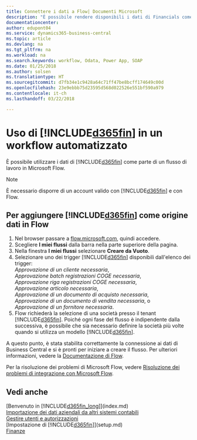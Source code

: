 ```yaml
---
title: Connettere i dati a Flow| Documenti Microsoft
description: "È possibile rendere disponibili i dati di Financials come origine dati e specificare un URL OData dei service Web per creare un workflow automatizzato."
documentationcenter: 
author: edupont04
ms.service: dynamics365-business-central
ms.topic: article
ms.devlang: na
ms.tgt_pltfrm: na
ms.workload: na
ms.search.keywords: workflow, Odata, Power App, SOAP
ms.date: 01/25/2018
ms.author: solsen
ms.translationtype: HT
ms.sourcegitcommit: d7fb34e1c9428a64c71ff47be8bcff174649c00d
ms.openlocfilehash: 23e9ebbb75d23595d568d022526e551bf590a979
ms.contentlocale: it-ch
ms.lasthandoff: 03/22/2018

---
```

# <a name="using-included365finincludesd365finmdmd-in-an-automated-workflow"></a>Uso di [!INCLUDE[d365fin](includes/d365fin_md.md)] in un workflow automatizzato
È possibile utilizzare i dati di [!INCLUDE[d365fin](includes/d365fin_md.md)] come parte di un flusso di lavoro in Microsoft Flow.  

> [!NOTE]  
>   È necessario disporre di un account valido con [!INCLUDE[d365fin](includes/d365fin_md.md)] e con Flow.  

## <a name="to-add-included365finincludesd365finmdmd-as-a-data-source-in-flow"></a>Per aggiungere [!INCLUDE[d365fin](includes/d365fin_md.md)] come origine dati in Flow
1. Nel browser passare a [flow.microsoft.com](https://flow.microsoft.com/en-us/), quindi accedere.
2. Scegliere **I miei flussi** dalla barra nella parte superiore della pagina.
3. Nella finestra **I miei flussi** selezionare **Creare da Vuoto**.
4. Selezionare uno dei trigger [!INCLUDE[d365fin](includes/d365fin_md.md)] disponibili dall'elenco dei trigger:  
    *Approvazione di un cliente necessaria*,  
    *Approvazione batch registrazioni COGE necessaria*,  
    *Approvazione riga registrazioni COGE necessaria*,  
    *Approvazione articolo necessaria*,  
    *Approvazione di un documento di acquisto necessaria*,  
    *Approvazione di un documento di vendita necessaria*, o  
    *Approvazione di un fornitore necessaria*.
5. Flow richiederà la selezione di una società presso il tenant [!INCLUDE[d365fin](includes/d365fin_md.md)]. Poiché ogni fase del flusso è indipendente dalla successiva, è possibile che sia necessario definire la società più volte quando si utilizza un modello [!INCLUDE[d365fin](includes/d365fin_md.md)].

A questo punto, è stata stabilita correttamente la connessione ai dati di Business Central e si è pronti per iniziare a creare il flusso. Per ulteriori informazioni, vedere la [Documentazione di Flow](https://flow.microsoft.com/documentation/getting-started/).

Per la risoluzione dei problemi di Microsoft Flow, vedere [Risoluzione dei problemi di integrazione con Microsoft Flow](across-troubleshooting-how-use-financials-data-source-flow.md).

## <a name="see-also"></a>Vedi anche
[Benvenuto in [!INCLUDE[d365fin_long](includes/d365fin_long_md.md)]](index.md)  
[Importazione dei dati aziendali da altri sistemi contabili](upload-data.md)  
[Gestire utenti e autorizzazioni](ui-how-users-permissions.md)    
[Impostazione di [!INCLUDE[d365fin](includes/d365fin_md.md)]](setup.md)  
[Finanze](finance.md)  

